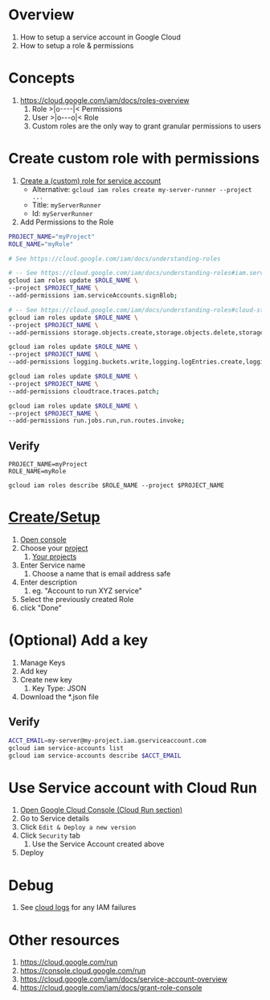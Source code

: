 # Overview
1. How to setup a service account in Google Cloud
1. How to setup a role & permissions

# Concepts
1. https://cloud.google.com/iam/docs/roles-overview
    1. Role >|o----|< Permissions
    1. User >|o---o|< Role
    1. Custom roles are the only way to grant granular permissions to users

# Create custom role with permissions
1. [Create a (custom) role for service account](https://console.cloud.google.com/iam-admin/roles) 
    - Alternative: `gcloud iam roles create my-server-runner --project ...`
    - Title: `myServerRunner`
    - Id: `myServerRunner`
1. Add Permissions to the Role
```bash
PROJECT_NAME="myProject"
ROLE_NAME="myRole"

# See https://cloud.google.com/iam/docs/understanding-roles

# -- See https://cloud.google.com/iam/docs/understanding-roles#iam.serviceAccountTokenCreator
gcloud iam roles update $ROLE_NAME \
--project $PROJECT_NAME \
--add-permissions iam.serviceAccounts.signBlob;

# -- See https://cloud.google.com/iam/docs/understanding-roles#cloud-storage-roles
gcloud iam roles update $ROLE_NAME \
--project $PROJECT_NAME \
--add-permissions storage.objects.create,storage.objects.delete,storage.objects.get,storage.objects.getIamPolicy,storage.objects.list;

gcloud iam roles update $ROLE_NAME \
--project $PROJECT_NAME \
--add-permissions logging.buckets.write,logging.logEntries.create,logging.logEntries.route;

gcloud iam roles update $ROLE_NAME \
--project $PROJECT_NAME \
--add-permissions cloudtrace.traces.patch;

gcloud iam roles update $ROLE_NAME \
--project $PROJECT_NAME \
--add-permissions run.jobs.run,run.routes.invoke;   
```


## Verify    
```
PROJECT_NAME=myProject
ROLE_NAME=myRole

gcloud iam roles describe $ROLE_NAME --project $PROJECT_NAME
```


# [Create/Setup](https://cloud.google.com/iam/docs/service-accounts-create)
1. [Open console](https://console.cloud.google.com/iam-admin/iam)
1. Choose your [project](https://cloud.google.com/docs/overview#projects)
    1. [Your projects](https://console.cloud.google.com/cloud-resource-manager)
1. Enter Service name
    1. Choose a name that is email address safe
1. Enter description
    1. eg. "Account to run XYZ service"
1. Select the previously created Role
1. click "Done"

# (Optional) Add a key
1. Manage Keys
1. Add key
1. Create new key
    1. Key Type: JSON
1. Download the *.json file    


## Verify
```bash
ACCT_EMAIL=my-server@my-project.iam.gserviceaccount.com
gcloud iam service-accounts list     
gcloud iam service-accounts describe $ACCT_EMAIL
```


# Use Service account with Cloud Run
1. [Open Google Cloud Console (Cloud Run section)](https://console.cloud.google.com/run)
1. Go to Service details
1. Click `Edit & Deploy a new version`
1. Click `Security` tab
    1. Use the Service Account created above
1. Deploy


# Debug
1. See [cloud logs](https://console.cloud.google.com/logs/query) for any IAM failures


# Other resources
1. https://cloud.google.com/run
1. https://console.cloud.google.com/run
1. https://cloud.google.com/iam/docs/service-account-overview
1. https://cloud.google.com/iam/docs/grant-role-console
